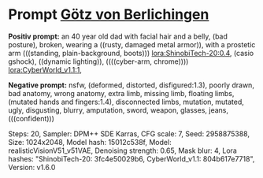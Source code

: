 # Prompt [Götz von Berlichingen](https://www.bauernkrieg-bw.de/uffrur-ausstellung/ki-im-museum)

**Positiv prompt:** an 40 year old dad with facial hair and a belly, (bad posture), broken, wearing a ((rusty, damaged metal armor)), with a prostetic arm (((standing, plain-background, boots))) <lora:ShinobiTech-20:0.4>, (casio gshock), ((dynamic lighting)), ((((cyber-arm, chrome)))) <lora:CyberWorld_v1.1:1>,

**Negative prompt:** nsfw, (deformed, distorted, disfigured:1.3),
poorly drawn, bad anatomy, wrong anatomy, extra limb, missing limb,
floating limbs, (mutated hands and fingers:1.4), disconnected limbs,
mutation, mutated, ugly, disgusting, blurry, amputation, sword, weapon,
glasses, jeans, (((confident)))

Steps: 20, Sampler: DPM++ SDE Karras, CFG scale: 7, Seed: 2958875388,
Size: 1024x2048, Model hash: 15012c538f, Model: realisticVisionV51_v51VAE,
Denoising strength: 0.65, Mask blur: 4, Lora hashes: "ShinobiTech-20:
3fc4e50029b6, CyberWorld_v1.1: 804b617e7718", Version: v1.6.0
